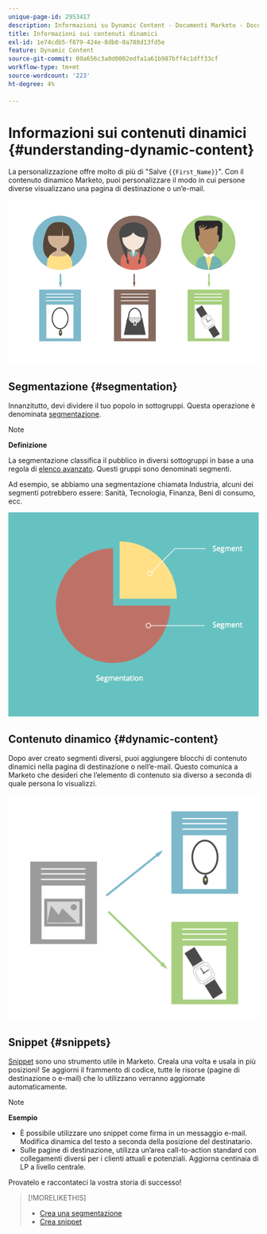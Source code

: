```yaml
---
unique-page-id: 2953417
description: Informazioni su Dynamic Content - Documenti Marketo - Documentazione del prodotto
title: Informazioni sui contenuti dinamici
exl-id: 1e74cdb5-f879-424e-8db0-0a788d13fd5e
feature: Dynamic Content
source-git-commit: 09a656c3a0d0002edfa1a61b987bff4c1dff33cf
workflow-type: tm+mt
source-wordcount: '223'
ht-degree: 4%

---
```


# Informazioni sui contenuti dinamici {#understanding-dynamic-content}

La personalizzazione offre molto di più di &quot;Salve `{{First_Name}}`&quot;. Con il contenuto dinamico Marketo, puoi personalizzare il modo in cui persone diverse visualizzano una pagina di destinazione o un’e-mail.

![](assets/artboard-1.png)

## Segmentazione {#segmentation}

Innanzitutto, devi dividere il tuo popolo in sottogruppi. Questa operazione è denominata [segmentazione](/help/marketo/product-docs/personalization/segmentation-and-snippets/segmentation/create-a-segmentation.md).

>[!NOTE]
>
>**Definizione**
>
>La segmentazione classifica il pubblico in diversi sottogruppi in base a una regola di [elenco avanzato](/help/marketo/product-docs/core-marketo-concepts/smart-campaigns/understanding-smart-campaigns.md). Questi gruppi sono denominati segmenti.

Ad esempio, se abbiamo una segmentazione chiamata Industria, alcuni dei segmenti potrebbero essere: Sanità, Tecnologia, Finanza, Beni di consumo, ecc.

![](assets/artboard-2.png)

## Contenuto dinamico {#dynamic-content}

Dopo aver creato segmenti diversi, puoi aggiungere blocchi di contenuto dinamici nella pagina di destinazione o nell’e-mail. Questo comunica a Marketo che desideri che l’elemento di contenuto sia diverso a seconda di quale persona lo visualizzi.

![](assets/artboard-3.png)

## Snippet {#snippets}

[Snippet](/help/marketo/product-docs/personalization/segmentation-and-snippets/snippets/create-a-snippet.md) sono uno strumento utile in Marketo. Creala una volta e usala in più posizioni! Se aggiorni il frammento di codice, tutte le risorse (pagine di destinazione o e-mail) che lo utilizzano verranno aggiornate automaticamente.

>[!NOTE]
>
>**Esempio**
>
>* È possibile utilizzare uno snippet come firma in un messaggio e-mail. Modifica dinamica del testo a seconda della posizione del destinatario.
>* Sulle pagine di destinazione, utilizza un’area call-to-action standard con collegamenti diversi per i clienti attuali e potenziali. Aggiorna centinaia di LP a livello centrale.

Provatelo e raccontateci la vostra storia di successo!

>[!MORELIKETHIS]
>
>* [Crea una segmentazione](/help/marketo/product-docs/personalization/segmentation-and-snippets/segmentation/create-a-segmentation.md)
>* [Crea snippet](/help/marketo/product-docs/personalization/segmentation-and-snippets/snippets/create-a-snippet.md)
